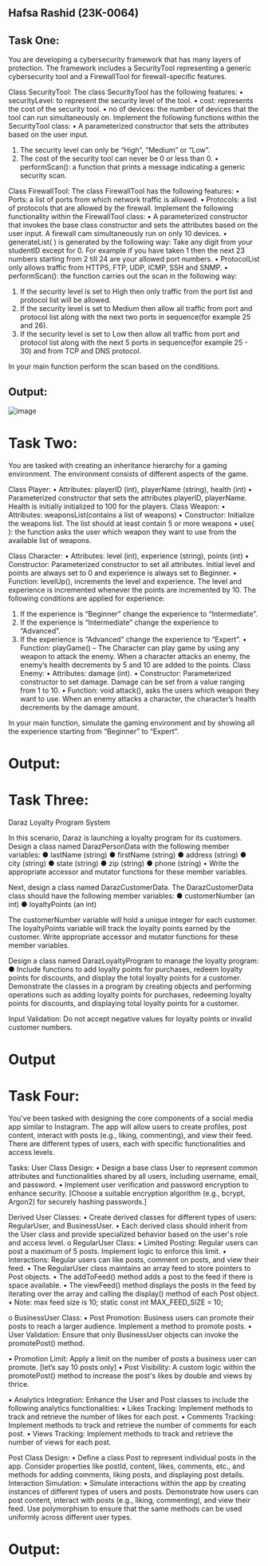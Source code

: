## Hafsa Rashid (23K-0064)
## Task One:
You are developing a cybersecurity framework that has many layers of protection. The
framework includes a SecurityTool representing a generic cybersecurity tool and a FirewallTool
for firewall-specific features.

Class SecurityTool:
The class SecurityTool has the following features:
• securityLevel: to represent the security level of the tool.
• cost: represents the cost of the security tool.
• no of devices: the number of devices that the tool can run simultaneously on.
Implement the following functions within the SecurityTool class:
• A parameterized constructor that sets the attributes based on the user input.
1. The security level can only be “High”, “Medium” or “Low”.
2. The cost of the security tool can never be 0 or less than 0.
• performScan(): a function that prints a message indicating a generic security scan.

Class FirewallTool:
The class FirewallTool has the following features:
• Ports: a list of ports from which network traffic is allowed.
• Protocols: a list of protocols that are allowed by the firewall.
Implement the following functionality within the FirewallTool class:
• A parameterized constructor that invokes the base class constructor and sets the attributes
based on the user input. A firewall cam simultaneously run on only 10 devices.
• generateList( ) is generated by the following way: Take any digit from your studentID
except for 0. For example if you have taken 1 then the next 23 numbers starting from 2
till 24 are your allowed port numbers.
• ProtocolList only allows traffic from HTTPS, FTP, UDP, ICMP, SSH and SNMP.
• performScan(): the function carries out the scan in the following way:
1. If the security level is set to High then only traffic from the port list and protocol list
will be allowed.
2. If the security level is set to Medium then allow all traffic from port and protocol list
along with the next two ports in sequence(for example 25 and 26).
3. If the security level is set to Low then allow all traffic from port and protocol list
along with the next 5 ports in sequence(for example 25 - 30) and from TCP and DNS
protocol.

In your main function perform the scan based on the conditions.
## Output:
 ![image](https://github.com/hafsaa05/OOP/assets/142868426/8e3db9ce-4f89-4f36-81ea-7f13df09fa12)

# Task Two:
You are tasked with creating an inheritance hierarchy for a gaming environment. The
environment consists of different aspects of the game.

Class Player:
• Attributes: playerID (int), playerName (string), health (int)
• Parameterized constructor that sets the attributes playerID, playerName. Health is
initially initialized to 100 for the players.
Class Weapon:
• Attributes: weaponsList(contains a list of weapons)
• Constructor: Initialize the weapons list. The list should at least contain 5 or more
weapons
• use( ): the function asks the user which weapon they want to use from the available list of
weapons.

Class Character:
• Attributes: level (int), experience (string), points (int)
• Constructor: Parameterized constructor to set all attributes. Initial level and points are
always set to 0 and experience is always set to Beginner.
• Function: levelUp(), increments the level and experience. The level and experience is
incremented whenever the points are incremented by 10.
The following conditions are applied for experience:
1. If the experience is “Beginner” change the experience to “Intermediate”.
2. If the experience is “Intermediate” change the experience to “Advanced”.
3. If the experience is “Advanced” change the experience to “Expert”.
• Function: playGame() – The Character can play game by using any weapon to attack the
enemy. When a character attacks an enemy, the enemy’s health decrements by 5 and 10
are added to the points.
Class Enemy:
• Attributes: damage (int).
• Constructor: Parameterized constructor to set damage. Damage can be set from a value
ranging from 1 to 10.
• Function: void attack(), asks the users which weapon they want to use. When an enemy
attacks a character, the character’s health decrements by the damage amount.

In your main function, simulate the gaming environment and by showing all the experience
starting from “Beginner” to “Expert”.
# Output:

# Task Three:
Daraz Loyalty Program System

In this scenario, Daraz is launching a loyalty program for its customers.
Design a class named DarazPersonData with the following member variables:
● lastName (string)
● firstName (string)
● address (string)
● city (string)
● state (string)
● zip (string)
● phone (string)
• Write the appropriate accessor and mutator functions for these member variables.

Next, design a class named DarazCustomerData. The DarazCustomerData class should have the
following member variables:
● customerNumber (an int)
● loyaltyPoints (an int)

The customerNumber variable will hold a unique integer for each customer. The loyaltyPoints
variable will track the loyalty points earned by the customer. Write appropriate accessor and
mutator functions for these member variables.

Design a class named DarazLoyaltyProgram to manage the loyalty program:
● Include functions to add loyalty points for purchases, redeem loyalty points for discounts,
and display the total loyalty points for a customer.
Demonstrate the classes in a program by creating objects and performing operations such as
adding loyalty points for purchases, redeeming loyalty points for discounts, and displaying total
loyalty points for a customer.

Input Validation: Do not accept negative values for loyalty points or invalid customer
numbers.
# Output
# Task Four:
You've been tasked with designing the core components of a social media app similar to
Instagram. The app will allow users to create profiles, post content, interact with posts (e.g.,
liking, commenting), and view their feed. There are different types of users, each with specific
functionalities and access levels.

Tasks:
User Class Design:
• Design a base class User to represent common attributes and functionalities shared by all
users, including username, email, and password.
• Implement user verification and password encryption to enhance security.
[Choose a suitable encryption algorithm (e.g., bcrypt, Argon2) for securely hashing passwords.]

Derived User Classes:
• Create derived classes for different types of users: RegularUser, and BusinessUser.
• Each derived class should inherit from the User class and provide specialized behavior
based on the user's role and access level.
o RegularUser Class:
▪ Limited Posting: Regular users can post a maximum of 5 posts. Implement logic
to enforce this limit.
▪ Interactions: Regular users can like posts, comment on posts, and view their feed.
• The RegularUser class maintains an array feed to store pointers to Post
objects.
• The addToFeed() method adds a post to the feed if there is space available.
• The viewFeed() method displays the posts in the feed by iterating over the
array and calling the display() method of each Post object.
• Note: max feed size is 10; static const int MAX_FEED_SIZE = 10;

o BusinessUser Class:
▪ Post Promotion: Business users can promote their posts to reach a larger audience.
Implement a method to promote posts.
• User Validation: Ensure that only BusinessUser objects can invoke the
promotePost() method.

• Promotion Limit: Apply a limit on the number of posts a business user can
promote. [let’s say 10 posts only]
• Post Visibility: A custom logic within the promotePost() method to
increase the post's likes by double and views by thrice.

▪ Analytics Integration: Enhance the User and Post classes to include the following
analytics functionalities:
• Likes Tracking: Implement methods to track and retrieve the number of
likes for each post.
• Comments Tracking: Implement methods to track and retrieve the number
of comments for each post.
• Views Tracking: Implement methods to track and retrieve the number of
views for each post.

Post Class Design:
• Define a class Post to represent individual posts in the app. Consider properties like
postId, content, likes, comments, etc., and methods for adding comments, liking posts,
and displaying post details.
Interaction Simulation:
• Simulate interactions within the app by creating instances of different types of users and
posts. Demonstrate how users can post content, interact with posts (e.g., liking,
commenting), and view their feed. Use polymorphism to ensure that the same methods
can be used uniformly across different user types.
# Output:
